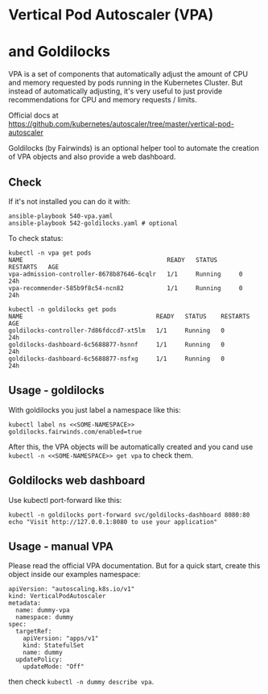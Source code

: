 # Vertical Pod Autoscaler (VPA)
# and Goldilocks

VPA is a set of components that automatically adjust the amount of CPU and memory requested by pods running in the Kubernetes Cluster. But instead of automatically adjusting, it's very useful to just provide recommendations for CPU and memory requests / limits.

Official docs at https://github.com/kubernetes/autoscaler/tree/master/vertical-pod-autoscaler

Goldilocks (by Fairwinds) is an optional helper tool to automate the creation of VPA objects and also provide a web dashboard.

## Check

If it's not installed you can do it with:
```
ansible-playbook 540-vpa.yaml
ansible-playbook 542-goldilocks.yaml # optional
``` 

To check status:

```
kubectl -n vpa get pods
NAME                                        READY   STATUS      RESTARTS   AGE
vpa-admission-controller-8678b87646-6cqlr   1/1     Running     0          24h
vpa-recommender-585b9f8c54-ncn82            1/1     Running     0          24h

kubectl -n goldilocks get pods
NAME                                     READY   STATUS    RESTARTS   AGE
goldilocks-controller-7d86fdccd7-xt5lm   1/1     Running   0          24h
goldilocks-dashboard-6c5688877-hsnnf     1/1     Running   0          24h
goldilocks-dashboard-6c5688877-nsfxg     1/1     Running   0          24h
```

## Usage - goldilocks

With goldilocks you just label a namespace like this:
```
kubectl label ns <<SOME-NAMESPACE>>  goldilocks.fairwinds.com/enabled=true
```

After this, the VPA objects will be automatically created and you cand use `kubectl -n <<SOME-NAMESPACE>> get vpa` to check them.

## Goldilocks web dashboard

Use kubectl port-forward like this:

```
kubectl -n goldilocks port-forward svc/goldilocks-dashboard 8080:80
echo "Visit http://127.0.0.1:8080 to use your application"
```

## Usage - manual VPA

Please read the official VPA documentation. But for a quick start, create this object 
inside our examples namespace:

```
apiVersion: "autoscaling.k8s.io/v1"
kind: VerticalPodAutoscaler
metadata:
  name: dummy-vpa
  namespace: dummy
spec:
  targetRef:
    apiVersion: "apps/v1"
    kind: StatefulSet
    name: dummy
  updatePolicy:
    updateMode: "Off"
```

then check `kubectl -n dummy describe vpa`.

